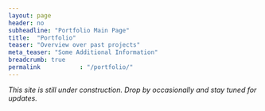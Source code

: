 ```yaml
---
layout: page
header: no
subheadline: "Portfolio Main Page"
title:  "Portfolio"
teaser: "Overview over past projects"
meta_teaser: "Some Additional Information"
breadcrumb: true
permalink           : "/portfolio/"
---
```


_This site is still under construction. Drop by occasionally and stay tuned for
updates._
